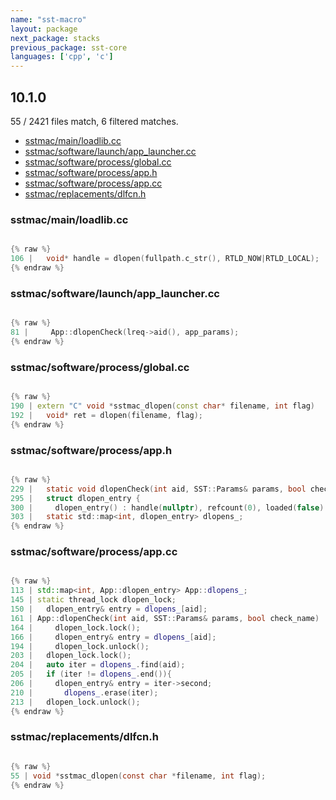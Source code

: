 ```yaml
---
name: "sst-macro"
layout: package
next_package: stacks
previous_package: sst-core
languages: ['cpp', 'c']
---
```

## 10.1.0
55 / 2421 files match, 6 filtered matches.

 - [sstmac/main/loadlib.cc](#sstmacmainloadlibcc)
 - [sstmac/software/launch/app_launcher.cc](#sstmacsoftwarelaunchapp_launchercc)
 - [sstmac/software/process/global.cc](#sstmacsoftwareprocessglobalcc)
 - [sstmac/software/process/app.h](#sstmacsoftwareprocessapph)
 - [sstmac/software/process/app.cc](#sstmacsoftwareprocessappcc)
 - [sstmac/replacements/dlfcn.h](#sstmacreplacementsdlfcnh)

### sstmac/main/loadlib.cc

```cpp

{% raw %}
106 |   void* handle = dlopen(fullpath.c_str(), RTLD_NOW|RTLD_LOCAL);
{% endraw %}

```
### sstmac/software/launch/app_launcher.cc

```cpp

{% raw %}
81 |     App::dlopenCheck(lreq->aid(), app_params);
{% endraw %}

```
### sstmac/software/process/global.cc

```cpp

{% raw %}
190 | extern "C" void *sstmac_dlopen(const char* filename, int flag)
192 |   void* ret = dlopen(filename, flag);
{% endraw %}

```
### sstmac/software/process/app.h

```c

{% raw %}
229 |   static void dlopenCheck(int aid, SST::Params& params, bool check_name = true);
295 |   struct dlopen_entry {
300 |     dlopen_entry() : handle(nullptr), refcount(0), loaded(false) {}
303 |   static std::map<int, dlopen_entry> dlopens_;
{% endraw %}

```
### sstmac/software/process/app.cc

```cpp

{% raw %}
113 | std::map<int, App::dlopen_entry> App::dlopens_;
145 | static thread_lock dlopen_lock;
150 |   dlopen_entry& entry = dlopens_[aid];
161 | App::dlopenCheck(int aid, SST::Params& params, bool check_name)
164 |     dlopen_lock.lock();
166 |     dlopen_entry& entry = dlopens_[aid];
194 |     dlopen_lock.unlock();
203 |   dlopen_lock.lock();
204 |   auto iter = dlopens_.find(aid);
205 |   if (iter != dlopens_.end()){
206 |     dlopen_entry& entry = iter->second;
210 |       dlopens_.erase(iter);
213 |   dlopen_lock.unlock();
{% endraw %}

```
### sstmac/replacements/dlfcn.h

```c

{% raw %}
55 | void *sstmac_dlopen(const char *filename, int flag);
{% endraw %}

```